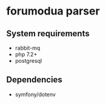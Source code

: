 # forumodua parser

## System requirements
* rabbit-mq
* php 7.2+
* postgresql

## Dependencies
* symfony/dotenv
